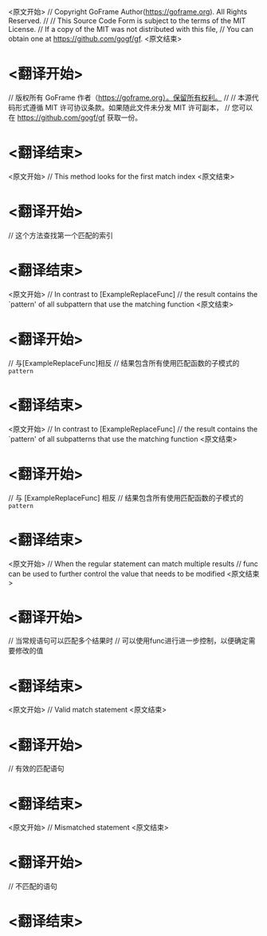 
<原文开始>
// Copyright GoFrame Author(https://goframe.org). All Rights Reserved.
//
// This Source Code Form is subject to the terms of the MIT License.
// If a copy of the MIT was not distributed with this file,
// You can obtain one at https://github.com/gogf/gf.
<原文结束>

# <翻译开始>
// 版权所有 GoFrame 作者（https://goframe.org）。保留所有权利。
//
// 本源代码形式遵循 MIT 许可协议条款。如果随此文件未分发 MIT 许可副本，
// 您可以在 https://github.com/gogf/gf 获取一份。
# <翻译结束>


<原文开始>
// This method looks for the first match index
<原文结束>

# <翻译开始>
// 这个方法查找第一个匹配的索引
# <翻译结束>


<原文开始>
	// In contrast to [ExampleReplaceFunc]
	// the result contains the `pattern' of all subpattern that use the matching function
<原文结束>

# <翻译开始>
// 与[ExampleReplaceFunc]相反
// 结果包含所有使用匹配函数的子模式的`pattern`
# <翻译结束>


<原文开始>
	// In contrast to [ExampleReplaceFunc]
	// the result contains the `pattern' of all subpatterns that use the matching function
<原文结束>

# <翻译开始>
// 与 [ExampleReplaceFunc] 相反
// 结果包含所有使用匹配函数的子模式的 `pattern`
# <翻译结束>


<原文开始>
	// When the regular statement can match multiple results
	// func can be used to further control the value that needs to be modified
<原文结束>

# <翻译开始>
// 当常规语句可以匹配多个结果时
// 可以使用func进行进一步控制，以便确定需要修改的值
# <翻译结束>












<原文开始>
// Valid match statement
<原文结束>

# <翻译开始>
// 有效的匹配语句
# <翻译结束>


<原文开始>
// Mismatched statement
<原文结束>

# <翻译开始>
// 不匹配的语句
# <翻译结束>

